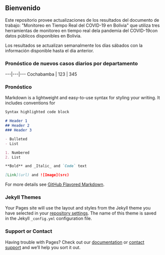 ## Bienvenido

Este repositorio provee actualizaciones de los resultados del documento de trabajo: "Monitoreo en Tiempo Real del COVID-19 en Bolivia" que utiliza tres herramientas de monitoreo en tiempo real dela  pandemia  del  COVID-19con  datos  públicos  disponibles  en  Bolivia.

Los resultados se actualizan semanalmente los días sábados con la información disponible hasta el dia anterior.

### Pronóstico de nuevos casos diarios por departamento

---|---|---
Cochabamba | 123 | 345

### Pronóstico

Markdown is a lightweight and easy-to-use syntax for styling your writing. It includes conventions for

```markdown
Syntax highlighted code block

# Header 1
## Header 2
### Header 3

- Bulleted
- List

1. Numbered
2. List

**Bold** and _Italic_ and `Code` text

[Link](url) and ![Image](src)
```

For more details see [GitHub Flavored Markdown](https://guides.github.com/features/mastering-markdown/).

### Jekyll Themes

Your Pages site will use the layout and styles from the Jekyll theme you have selected in your [repository settings](https://github.com/cov19bolivia/cov19bolivia.github.io/settings). The name of this theme is saved in the Jekyll `_config.yml` configuration file.

### Support or Contact

Having trouble with Pages? Check out our [documentation](https://docs.github.com/categories/github-pages-basics/) or [contact support](https://github.com/contact) and we’ll help you sort it out.
